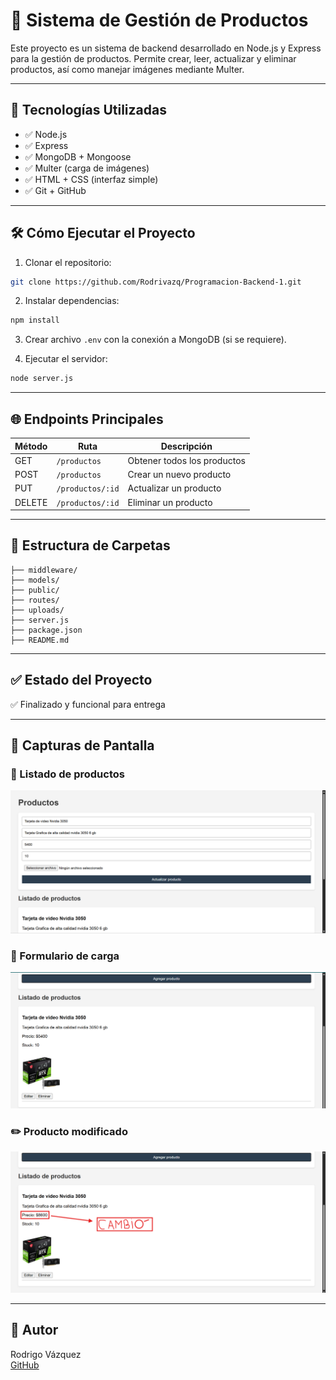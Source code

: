 # 💼 Sistema de Gestión de Productos

Este proyecto es un sistema de backend desarrollado en Node.js y Express para la gestión de productos. Permite crear, leer, actualizar y eliminar productos, así como manejar imágenes mediante Multer.

---

## 🚀 Tecnologías Utilizadas

- ✅ Node.js
- ✅ Express
- ✅ MongoDB + Mongoose
- ✅ Multer (carga de imágenes)
- ✅ HTML + CSS (interfaz simple)
- ✅ Git + GitHub

---

## 🛠 Cómo Ejecutar el Proyecto

1. Clonar el repositorio:
```bash
git clone https://github.com/Rodrivazq/Programacion-Backend-1.git
```

2. Instalar dependencias:
```bash
npm install
```

3. Crear archivo `.env` con la conexión a MongoDB (si se requiere).

4. Ejecutar el servidor:
```bash
node server.js
```

---

## 🌐 Endpoints Principales

| Método | Ruta              | Descripción               |
|--------|-------------------|---------------------------|
| GET    | `/productos`      | Obtener todos los productos |
| POST   | `/productos`      | Crear un nuevo producto   |
| PUT    | `/productos/:id`  | Actualizar un producto    |
| DELETE | `/productos/:id`  | Eliminar un producto      |

---

## 📂 Estructura de Carpetas

```
├── middleware/
├── models/
├── public/
├── routes/
├── uploads/
├── server.js
├── package.json
├── README.md
```

---

## ✅ Estado del Proyecto

✅ Finalizado y funcional para entrega

---

## 📸 Capturas de Pantalla

### 📄 Listado de productos  
![Listado](https://github.com/Rodrivazq/Programacion-Backend-1/raw/main/capturas/captura2.png)

### 📝 Formulario de carga  
![Formulario](https://github.com/Rodrivazq/Programacion-Backend-1/raw/main/capturas/captura1.png)

### ✏️ Producto modificado  
![Producto modificado](https://github.com/Rodrivazq/Programacion-Backend-1/raw/main/capturas/captura3.png)

---

## 👤 Autor

Rodrigo Vázquez  
[GitHub](https://github.com/Rodrivazq)
